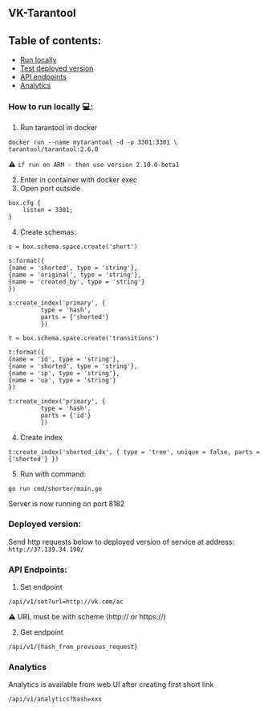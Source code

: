 ## VK-Tarantool

## Table of contents:
* [Run locally](#local)
* [Test deployed version](#deployed)
* [API endpoints](#endpoints)
* [Analytics](#analytics)

### How to run locally 💻:
<a name="local"></a>
1) Run tarantool in docker
```code
docker run --name mytarantool -d -p 3301:3301 \
tarantool/tarantool:2.6.0
```
⚠️ `if run on ARM - then use version 2.10.0-beta1`

2) Enter in container with docker exec
3) Open port outside
```code
box.cfg {
    listen = 3301;
} 
```
4) Create schemas:
```code
s = box.schema.space.create('short')

s:format({
{name = 'shorted', type = 'string'},
{name = 'original', type = 'string'},
{name = 'created_by', type = 'string'}
})

s:create_index('primary', {
         type = 'hash',
         parts = {'shorted'}
         })
```

```code
t = box.schema.space.create('transitions')

t:format({
{name = 'id', type = 'string'},
{name = 'shorted', type = 'string'},
{name = 'ip', type = 'string'},
{name = 'ua', type = 'string'}
})

t:create_index('primary', {
         type = 'hash',
         parts = {'id'}
         })
```

4) Create index
```code
t:create_index('shorted_idx', { type = 'tree', unique = false, parts = {'shorted'} })
```

5) Run with command:
```code
go run cmd/shorter/main.go
```
Server is now running on port 8182

### Deployed version:
<a name="deployed"></a>
Send http requests below to deployed version of service at address:
```http://37.139.34.190/```

### API Endpoints:
<a name="endpoints"></a>
1) Set endpoint
```code
/api/v1/set?url=http://vk.com/ac
```
⚠️ URL must be with scheme (http:// or https://)

2) Get endpoint
```code
/api/v1/{hash_from_previous_request}
```

### Analytics
<a name="analytics"></a>
Analytics is available from web UI after creating first short link

```code
/api/v1/analytics?hash=xxx
```